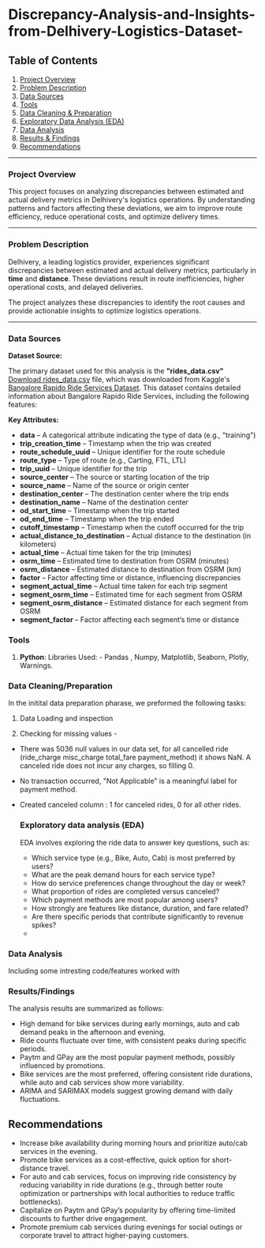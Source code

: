 # Discrepancy-Analysis-and-Insights-from-Delhivery-Logistics-Dataset-

## Table of Contents

1. [Project Overview](#project-overview)  
2. [Problem Description](#problem-description)  
3. [Data Sources](#data-sources)  
4. [Tools](#tools)  
5. [Data Cleaning & Preparation](#data-cleaning--preparation)  
6. [Exploratory Data Analysis (EDA)](#exploratory-data-analysis-eda)  
7. [Data Analysis](#data-analysis)  
8. [Results & Findings](#results--findings)  
9. [Recommendations](#recommendations)  

---

### Project Overview

This project focuses on analyzing discrepancies between estimated and actual delivery metrics in Delhivery's logistics operations. By understanding patterns and factors affecting these deviations, we aim to improve route efficiency, reduce operational costs, and optimize delivery times.

---

### Problem Description

Delhivery, a leading logistics provider, experiences significant discrepancies between estimated and actual delivery metrics, particularly in **time** and **distance**. These deviations result in route inefficiencies, higher operational costs, and delayed deliveries.  

The project analyzes these discrepancies to identify the root causes and provide actionable insights to optimize logistics operations.

---

### Data Sources

**Dataset Source:**  

The primary dataset used for this analysis is the **"rides_data.csv"** [Download rides_data.csv](https://github.com/rawatabhinav368/Hospital-Supply-Chain-Inventory-Optimization/blob/main/inventory_data.csv) file, which was downloaded from Kaggle's [Bangalore Rapido Ride Services Dataset](https://www.kaggle.com/datasets/vishaldeoprasad/bangalore-rapido-ride-services-dataset?select=rides_data.csv).  This dataset contains detailed information about Bangalore Rapido Ride Services, including the following features:

**Key Attributes:**  

- **data** – A categorical attribute indicating the type of data (e.g., "training")
- **trip_creation_time** – Timestamp when the trip was created  
- **route_schedule_uuid** – Unique identifier for the route schedule  
- **route_type** – Type of route (e.g., Carting, FTL, LTL)  
- **trip_uuid** – Unique identifier for the trip  
- **source_center** – The source or starting location of the trip  
- **source_name** – Name of the source or origin center
- **destination_center** – The destination center where the trip ends 
- **destination_name** – Name of the destination center  
- **od_start_time** – Timestamp when the trip started  
- **od_end_time** – Timestamp when the trip ended  
- **cutoff_timestamp** – Timestamp when the cutoff occurred for the trip  
- **actual_distance_to_destination** – Actual distance to the destination (in kilometers)
- **actual_time** – Actual time taken for the trip (minutes)  
- **osrm_time** – Estimated time to destination from OSRM (minutes)  
- **osrm_distance** – Estimated distance to destination from OSRM (km)  
- **factor** – Factor affecting time or distance, influencing discrepancies  
- **segment_actual_time** – Actual time taken for each trip segment  
- **segment_osrm_time** – Estimated time for each segment from OSRM  
- **segment_osrm_distance** – Estimated distance for each segment from OSRM  
- **segment_factor** – Factor affecting each segment’s time or distance 

### Tools

1. **Python**: 
    Libraries Used: - Pandas , Numpy, Matplotlib, Seaborn, Plotly, Warnings.

### Data Cleaning/Preparation

  In the initital data preparation pharase, we preformed the following tasks:
  
  1. Data Loading and inspection 
  
  2. Checking for missing values -

* There was 5036 null values in our data set, for all cancelled ride (ride_charge	misc_charge	total_fare	payment_method) it shows NaN. 
  A canceled ride does not incur any charges, so filling 0.
* No transaction occurred, "Not Applicable" is a meaningful label for payment method.
* Created canceled column : 1 for canceled rides, 0 for all other rides.

  ### Exploratory data analysis (EDA)
 
  EDA involves exploring the ride data to answer key questions, such as:

  - Which service type (e.g., Bike, Auto, Cab) is most preferred by users?
  - What are the peak demand hours for each service type?
  - How do service preferences change throughout the day or week?
  - What proportion of rides are completed versus canceled?
  - Which payment methods are most popular among users?
  - How strongly are features like distance, duration, and fare related?
  - Are there specific periods that contribute significantly to revenue spikes?
  - 

### Data Analysis 

Including some intresting code/features worked with 


### Results/Findings

The analysis results are summarized as follows:
* High demand for bike services during early mornings, auto and cab demand peaks in the afternoon and evening.
* Ride counts fluctuate over time, with consistent peaks during specific periods.
* Paytm and GPay are the most popular payment methods, possibly influenced by promotions.
* Bike services are the most preferred, offering consistent ride durations, while auto and cab services show more variability.
*  ARIMA and SARIMAX models suggest growing demand with daily fluctuations.

  ## Recommendations
* Increase bike availability during morning hours and prioritize auto/cab services in the evening.
* Promote bike services as a cost-effective, quick option for short-distance travel.
* For auto and cab services, focus on improving ride consistency by reducing variability in ride durations (e.g., through better route optimization or partnerships with local authorities to reduce traffic bottlenecks).
*  Capitalize on Paytm and GPay’s popularity by offering time-limited discounts to further drive engagement.
*  Promote premium cab services during evenings for social outings or corporate travel to attract higher-paying customers.
